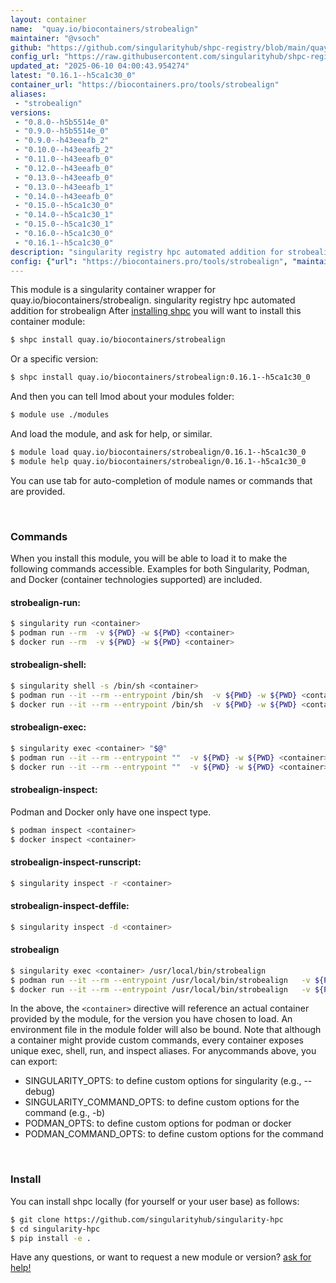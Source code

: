 ```yaml
---
layout: container
name:  "quay.io/biocontainers/strobealign"
maintainer: "@vsoch"
github: "https://github.com/singularityhub/shpc-registry/blob/main/quay.io/biocontainers/strobealign/container.yaml"
config_url: "https://raw.githubusercontent.com/singularityhub/shpc-registry/main/quay.io/biocontainers/strobealign/container.yaml"
updated_at: "2025-06-10 04:00:43.954274"
latest: "0.16.1--h5ca1c30_0"
container_url: "https://biocontainers.pro/tools/strobealign"
aliases:
 - "strobealign"
versions:
 - "0.8.0--h5b5514e_0"
 - "0.9.0--h5b5514e_0"
 - "0.9.0--h43eeafb_2"
 - "0.10.0--h43eeafb_2"
 - "0.11.0--h43eeafb_0"
 - "0.12.0--h43eeafb_0"
 - "0.13.0--h43eeafb_0"
 - "0.13.0--h43eeafb_1"
 - "0.14.0--h43eeafb_0"
 - "0.15.0--h5ca1c30_0"
 - "0.14.0--h5ca1c30_1"
 - "0.15.0--h5ca1c30_1"
 - "0.16.0--h5ca1c30_0"
 - "0.16.1--h5ca1c30_0"
description: "singularity registry hpc automated addition for strobealign"
config: {"url": "https://biocontainers.pro/tools/strobealign", "maintainer": "@vsoch", "description": "singularity registry hpc automated addition for strobealign", "latest": {"0.16.1--h5ca1c30_0": "sha256:fabd6aa7c06c2091acde43b96d9c047cd697a07ce8274d2a69e4c8d52ca67912"}, "tags": {"0.8.0--h5b5514e_0": "sha256:ed5a49652c2d82798289955d567586f7accd48b2f0119a88eefef28d34cf63c5", "0.9.0--h5b5514e_0": "sha256:d7dc12a30ef323095218d88839e8a1ea88b1e96b13fc62acc620457eb76aa3ff", "0.9.0--h43eeafb_2": "sha256:1d61628d8d9756c471ba0c1695b2d943a7fe0a059068e8058325faf7f1e442cb", "0.10.0--h43eeafb_2": "sha256:6c06d7a62d3712468f5893d80638913e9e6e722edd26594a5bf4e7b88dd84007", "0.11.0--h43eeafb_0": "sha256:a9f2b5da4a363631cc5841416a21bf5e5eb27bb251a610948eab2c6c73824983", "0.12.0--h43eeafb_0": "sha256:c8e00d3b69607519fddd8f5913e4dd86bd5514b6b69e22ab96cd41ca7d943d00", "0.13.0--h43eeafb_0": "sha256:cf30daad8d8c0c5307232b58b4a3652676c22e524242db5cf40b0bea09789354", "0.13.0--h43eeafb_1": "sha256:7ad41cf1601dd4310a693d45493a6cd677bf4b73a0a4ba8c41f0676e8af5cdde", "0.14.0--h43eeafb_0": "sha256:25a1b7312078fbd0d420078f179e36c68d043a23cba59c1b93f6d40e9f2cdf8d", "0.15.0--h5ca1c30_0": "sha256:35db78ce6bd3cabb4f7a1d29fb28933584550ef308fd1bee47a0b91e3b6c8a9f", "0.14.0--h5ca1c30_1": "sha256:3324957e5f8a212f8148e2dfb3d18e1ebc9cca5b07e15ae6c5752b37ca9fc2a9", "0.15.0--h5ca1c30_1": "sha256:0b5e48aae7cb7a69b563f38d178b9b9ea2e23d3c88b469c5cd3eed288af2bfd0", "0.16.0--h5ca1c30_0": "sha256:c409006ef466a070cb7507c32341b99075b74a9acc308c6c33e08a0a6c898df4", "0.16.1--h5ca1c30_0": "sha256:fabd6aa7c06c2091acde43b96d9c047cd697a07ce8274d2a69e4c8d52ca67912"}, "docker": "quay.io/biocontainers/strobealign", "aliases": {"strobealign": "/usr/local/bin/strobealign"}}
---
```


This module is a singularity container wrapper for quay.io/biocontainers/strobealign.
singularity registry hpc automated addition for strobealign
After [installing shpc](#install) you will want to install this container module:


```bash
$ shpc install quay.io/biocontainers/strobealign
```

Or a specific version:

```bash
$ shpc install quay.io/biocontainers/strobealign:0.16.1--h5ca1c30_0
```

And then you can tell lmod about your modules folder:

```bash
$ module use ./modules
```

And load the module, and ask for help, or similar.

```bash
$ module load quay.io/biocontainers/strobealign/0.16.1--h5ca1c30_0
$ module help quay.io/biocontainers/strobealign/0.16.1--h5ca1c30_0
```

You can use tab for auto-completion of module names or commands that are provided.

<br>

### Commands

When you install this module, you will be able to load it to make the following commands accessible.
Examples for both Singularity, Podman, and Docker (container technologies supported) are included.

#### strobealign-run:

```bash
$ singularity run <container>
$ podman run --rm  -v ${PWD} -w ${PWD} <container>
$ docker run --rm  -v ${PWD} -w ${PWD} <container>
```

#### strobealign-shell:

```bash
$ singularity shell -s /bin/sh <container>
$ podman run --it --rm --entrypoint /bin/sh  -v ${PWD} -w ${PWD} <container>
$ docker run --it --rm --entrypoint /bin/sh  -v ${PWD} -w ${PWD} <container>
```

#### strobealign-exec:

```bash
$ singularity exec <container> "$@"
$ podman run --it --rm --entrypoint ""  -v ${PWD} -w ${PWD} <container> "$@"
$ docker run --it --rm --entrypoint ""  -v ${PWD} -w ${PWD} <container> "$@"
```

#### strobealign-inspect:

Podman and Docker only have one inspect type.

```bash
$ podman inspect <container>
$ docker inspect <container>
```

#### strobealign-inspect-runscript:

```bash
$ singularity inspect -r <container>
```

#### strobealign-inspect-deffile:

```bash
$ singularity inspect -d <container>
```


#### strobealign

```bash
$ singularity exec <container> /usr/local/bin/strobealign
$ podman run --it --rm --entrypoint /usr/local/bin/strobealign   -v ${PWD} -w ${PWD} <container> -c " $@"
$ docker run --it --rm --entrypoint /usr/local/bin/strobealign   -v ${PWD} -w ${PWD} <container> -c " $@"
```



In the above, the `<container>` directive will reference an actual container provided
by the module, for the version you have chosen to load. An environment file in the
module folder will also be bound. Note that although a container
might provide custom commands, every container exposes unique exec, shell, run, and
inspect aliases. For anycommands above, you can export:

 - SINGULARITY_OPTS: to define custom options for singularity (e.g., --debug)
 - SINGULARITY_COMMAND_OPTS: to define custom options for the command (e.g., -b)
 - PODMAN_OPTS: to define custom options for podman or docker
 - PODMAN_COMMAND_OPTS: to define custom options for the command

<br>

### Install

You can install shpc locally (for yourself or your user base) as follows:

```bash
$ git clone https://github.com/singularityhub/singularity-hpc
$ cd singularity-hpc
$ pip install -e .
```

Have any questions, or want to request a new module or version? [ask for help!](https://github.com/singularityhub/singularity-hpc/issues)